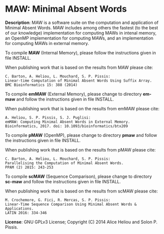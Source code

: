 MAW: Minimal Absent Words
===

<b>Description</b>: MAW is a software suite on the computation and application of Minimal Absent Words. MAW includes among others the fastest (to the best of our knowledge) implementation for computing MAWs in intenal memory, an OpenMP implementation for computing MAWs, and an implementation for computing MAWs in external memory.

To compile <b>MAW</b> (Internal Memory), please follow the instructions given in file INSTALL.

When publishing work that is based on the results from MAW please cite:
```
C. Barton, A. Heliou, L. Mouchard, S. P. Pissis:
Linear-time Computation of Minimal Absent Words Using Suffix Array. 
BMC Bioinformatics 15: 388 (2014)
```
To compile <b>emMAW</b> (External Memory), please change to directory <b>em-maw</b> and follow the instructions given in file INSTALL.

When publishing work that is based on the results from emMAW please cite:
```
A. Heliou, S. P. Pissis, S. J. Puglisi: 
emMAW: Computing Minimal Absent Words in External Memory.
Bioinformatics, 2017. doi: 10.1093/bioinformatics/btx209
```
To compile <b>pMAW</b> (OpenMP), please change to directory <b>pmaw</b> and follow the instructions given in file INSTALL.

When publishing work that is based on the results from pMAW please cite:
```
C. Barton, A. Heliou, L. Mouchard, S. P. Pissis: 
Parallelising the Computation of Minimal Absent Words. 
PPAM (2) 2015: 243-253
```
To compile <b>scMAW</b> (Sequence Comparison), please change to directory <b>sc-maw</b> and follow the instructions given in file INSTALL.

When publishing work that is based on the results from scMAW please cite:
```
M. Crochemore, G. Fici, R. Mercas, S. P. Pissis:
Linear-Time Sequence Comparison Using Minimal Absent Words & Applications. 
LATIN 2016: 334-346
```
<b>License</b>: GNU GPLv3 License; Copyright (C) 2014 Alice Heliou and Solon P. Pissis.

